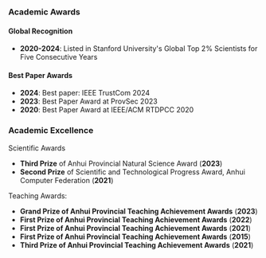 ### Academic Awards

#### Global Recognition
- **2020-2024**: Listed in Stanford University's Global Top 2% Scientists for Five Consecutive Years

#### Best Paper Awards
- **2024**: Best paper: IEEE TrustCom 2024
- **2023**: Best Paper Award at ProvSec 2023
- **2020**: Best Paper Award at IEEE/ACM RTDPCC 2020

### Academic Excellence

Scientific Awards
- **Third Prize** of Anhui Provincial Natural Science Award (**2023**)
- **Second Prize** of Scientific and Technological Progress Award, Anhui Computer Federation (**2021**)

Teaching Awards:
- **Grand Prize of Anhui Provincial Teaching Achievement Awards** (**2023**)
- **First Prize of Anhui Provincial Teaching Achievement Awards** (**2022**)
- **First Prize of Anhui Provincial Teaching Achievement Awards** (**2021**)
- **First Prize of Anhui Provincial Teaching Achievement Awards** (**2015**)
- **Third Prize of Anhui Provincial Teaching Achievement Awards** (**2021**)